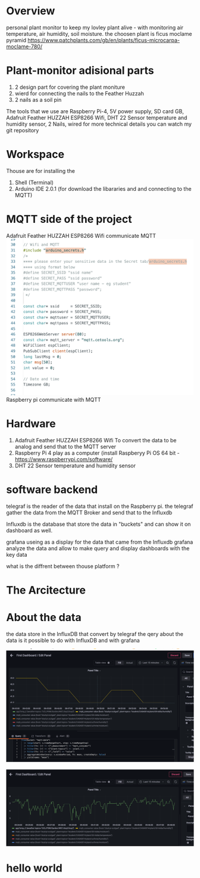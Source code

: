 
# Overview
personal plant monitor to keep my lovley plant alive - with monitoring air temperature, air humidity, soil moisture. 
the choosen plant is ficus moclame pyramid https://www.patchplants.com/gb/en/plants/ficus-microcarpa-moclame-780/ 

# Plant-monitor adisional parts 
1. 2 design part for covering the plant moniture
2. wierd for connecting the nails to the Feather Huzzah  
3. 2 nails as a soil pin

The tools that we use are Raspberry Pi-4, 5V power supply, SD card GB, Adafruit Feather HUZZAH ESP8266 Wifi, DHT 22 Sensor temperature and humidity sensor, 2 Nails, wired for more technical details you can watch my git repository
# Workspace
Thouse are for installing the 
1. Shell (Terminal)
2. Arduino IDE 2.0.1 
(for download the libararies and and connecting to the MQTT) 
# MQTT side of the project 
Adafruit Feather HUZZAH ESP8266 Wifi communicate MQTT 
 ![Example Arduino Screenshot](IMG/MQTTWIFI.png)
Raspberry pi communicate with MQTT 

# Hardware 
 1. Adafruit Feather HUZZAH ESP8266  Wifi 
 To convert the data to be analog and send that to the MQTT server  
 2. Raspberry Pi 4 play as a computer (install Raspberyy Pi OS 64 bit - https://www.raspberrypi.com/software/
 3. DHT 22 Sensor temperature and humidity sensor
 
 
 # software backend 
 telegraf is the reader of the data that install on the Raspberry pi. 
 the telegraf gather the data from the MQTT Broker and send that to the Influxdb 
 
 Influxdb is the database that store the data in "buckets" and can show it on dashboard as well. 
  
 grafana useing as a display for the data that came from the Influxdb 
 grafana analyze the data and allow to make query and display dashboards with the key data 
 
 what is the diffrent between thouse platform ? 
 
 # The Arcitecture

 
 # About the data 
 the data store in the InfluxDB that convert by telegraf
 the qery about the data is it possible to do with InfluxDB and with grafana 
 
 ![Example Dashboard Screenshot](IMG/Airhumi.png)
 
  ![Example Dashboard Screenshot](IMG/Airtemp.png)
 
 


# hello world 
